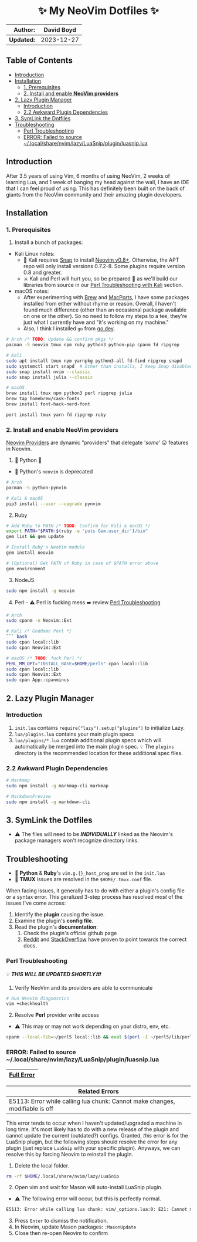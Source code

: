 <h1 align="center">✨ My NeoVim Dotfiles ✨</h1>

|  **Author:** | David Boyd |
|-------------:|------------|
| **Updated:** | 2023-12-27 |

## Table of Contents


<!-- vim-markdown-toc GFM -->

* [Introduction](#introduction)
* [Installation](#installation)
  * [1. Prerequisites](#1-prerequisites)
  * [2. Install and enable **NeoVim providers**](#2-install-and-enable-neovim-providers)
* [2. Lazy Plugin Manager](#2-lazy-plugin-manager)
  * [Introduction](#introduction-1)
  * [2.2 Awkward Plugin Dependencies](#22-awkward-plugin-dependencies)
* [3. SymLink the Dotfiles](#3-symlink-the-dotfiles)
* [Troubleshooting](#troubleshooting)
  * [Perl Troubleshooting](#perl-troubleshooting)
  * [ERROR: Failed to source ~/.local/share/nvim/lazy/LuaSnip/plugin/luasnip.lua](#error-failed-to-source-localsharenvimlazyluasnippluginluasniplua)

<!-- vim-markdown-toc -->

## Introduction

After 3.5 years of using Vim, 6 months of using NeoVim, 2 weeks of learning
Lua, and 1 week of banging my head against the wall, I have an IDE that I
can feel proud of using.  This has definitely been built on the back of giants
from the NeoVim community and their amazing plugin developers.

## Installation

### 1. Prerequisites

1. Install a bunch of packages:
  - Kali Linux notes:
    - :pencil: Kali requires [Snap](https://snapcraft.io) to install 
    [Neovim v0.8+](https://snapcraft.io/nvim). Otherwise, the APT repo will only
    install versions 0.7.2-8. Some plugins require version 0.8 and greater.
    - :crossed_swords: Kali and Perl will hurt you, so be prepared
    :person_fencing: as we'll build our libraries from source in our [Perl
    Troubleshooting with Kali](#perl-troubleshooting-with-kali) section.
  - macOS notes:
    - After experimenting with [Brew](https://brew.sh/) and [MacPorts](https://www.macports.org/), I have some packages installed from either without rhyme or reason. Overall, I haven't found much difference (other than an occasional package available on one or the other). So no need to follow my steps to a tee, they're just what I currently have and "it's working on my machine."
    - Also, I think I installed `go` from [go.dev](https://go.dev/doc/install).

``` bash
# Arch /* TODO: Update && confirm pkgs */
pacman -S neovim tmux npm ruby python3 python-pip cpanm fd ripgrep

# Kali
sudo apt install tmux npm yarnpkg python3-all fd-find ripgrep snapd
sudo systemctl start snapd  # Other than installs, I keep Snap disabled
sudo snap install nvim --classic
sudo snap install julia --classic

# macOS
brew install tmux npm python3 perl ripgrep julia
brew tap homebrew/cask-fonts
brew install font-hack-nerd-font

port install tmux yarn fd ripgrep ruby
```

### 2. Install and enable **NeoVim providers**

[Neovim Providers](https://neovim.io/doc/user/provider.html) are dynamic
"providers" that delegate *'some'* :stuck_out_tongue_winking_eye: features in
Neovim.

  1. :snake: Python :snake:
  - :pencil: Python's `neovim` is deprecated

  ``` bash
  # Arch
  pacman -S python-pynvim

  # Kali & macOS
  pip3 install --user --upgrade pynvim
  ```

  2. Ruby

  ``` bash
  # Add Ruby to PATH /* TODO: Confirm for Kali & macOS */
  export PATH="$PATH:$(ruby -e 'puts Gem.user_dir')/bin"
  gem list && gem update

  # Install Ruby's NeoVim module
  gem install neovim

  # (Optional) Get PATH of Ruby in case of $PATH error above
  gem environment
  ```

  3. NodeJS

  ``` bash
  sudo npm install -g neovim
  ```

  4. Perl
    - :warning: Perl is fucking mess :arrow_right: review
    [Perl Troubleshooting](#perl-troubleshooting)

  ``` bash
  # Arch
  sudo cpanm -n Neovim::Ext

  # Kali /* Goddamn Perl */
  ``` bash
  sudo cpan local::lib
  sudo cpan Neovim::Ext

  # macOS /* TODO: fuck Perl */
  PERL_MM_OPT="INSTALL_BASE=$HOME/perl5" cpan local::lib
  sudo cpan local::lib
  sudo cpan Neovim::Ext
  sudo cpan App::cpanminus
  ```

## 2. Lazy Plugin Manager

### Introduction

1. `init.lua` contains `require("lazy").setup("plugins")` to initialize Lazy.
2. `lua/plugins.lua` contains your main plugin specs
3. `lua/plugins/*.lua` contain additional plugin specs which will automatically be merged into the main plugin spec. :bulb: The `plugins` directory is the recommended location for these additional spec files.

### 2.2 Awkward Plugin Dependencies

``` bash
# Markmap
sudo npm install -g markmap-cli markmap

# MarkdownPreview
sudo npm install -g markdown-cli
```

## 3. SymLink the Dotfiles

- :warning: The files will need to be ***INDIVIDUALLY*** linked as the Neovim's
package managers won't recognize directory links.

## Troubleshooting

- :pencil: **Python** & **Ruby**'s `vim.g.{}_host_prog` are set in the `init.lua`
- :pencil: **TMUX** issues are resolved in the `$HOME/.tmux.conf` file.


When facing issues, it generally has to do with either a plugin's config file
or a syntax error.  This geralized 3-step process has resolved *most* of the
issues I've come across:

1. Identify the **plugin** causing the issue.
2. Examine the plugin's **config file**.
3. Read the plugin's **documentation**:
    1. Check the plugin's official github page
    2. [Reddit][RED] and [StackOverflow][SO] have proven to point towards the
        correct docs.

### Perl Troubleshooting

:bulb: ***THIS WILL BE UPDATED SHORTLY:exclamation::exclamation::exclamation:***

1. Verify NeoVim and its providers are able to communicate

``` bash
# Run NeoVim diagnostics
vim +checkhealth
```

2. Resolve **Perl** provider write access

- :warning: This may or may not work depending on your distro, env, etc.

``` bash
cpanm --local-lib=~/perl5 local::lib && eval $(perl -I ~/perl5/lib/perl5/ -Mlocal::lib)
```

### ERROR: Failed to source ~/.local/share/nvim/lazy/LuaSnip/plugin/luasnip.lua

| [Full Error](./docs/error-failed-to-source-luasnip.txt) |
|---------------------------------------------------------|

| Related Errors                                                               |
|------------------------------------------------------------------------------|
| E5113: Error while calling lua chunk: Cannot make changes, modifiable is off |

This error tends to occur when I haven't updated/upgraded a machine in long
time. It's most likely has to do with a new release of the plugin and cannot
update the current (outdated?) configs. Granted, *this* error is for the
LuaSnip plugin, but the following steps should resolve the error for any plugin
(just replace `LuaSnip` with your specific plugin). Anyways, we can resolve
this by forcing Neovim to reinstall the plugin.

1. Delete the local folder.

``` bash
rm -rf $HOME/.local/share/nvim/lazy/LuaSnip
```

2. Open vim and wait for Mason will auto-install LuaSnip plugin.
  - :warning: The following error will occur, but this is perfectly normal.

``` bash
E5113: Error while calling lua chunk: vim/_options.lua:0: E21: Cannot make changes, 'mod ifiable' is off
```

3. Press `Enter` to dismiss the notification.
4. In Neovim, update Mason packages: `:MasonUpdate`
5. Close then re-open Neovim to confirm

<!------------------------------ Refereences --------------------------------->

[BB]: ./after/plugin/barbar.lua
[RED]: https://www.reddit.com/
[SO]: https://stackoverflow.com/
[lazy]: https://github.com/folke/lazy.nvim#%EF%B8%8F-configuration
[pkr]: https://github.com/wbthomason/packer.nvim

<!-- Date Tracking
|------------:|------------|------------------------------------------|
|  **Dates:** | 2023-12-27 | Added Troubleshooting section            |
|             | 2023-12-17 | Included Arch Linux instructions         |
|             | 2023-09-13 | Migrated to [Lazy.nvim][lazy]            |
|             | 2023-06-03 | Migrated to [Packer][pkr] *(deprecated)* |
-->

